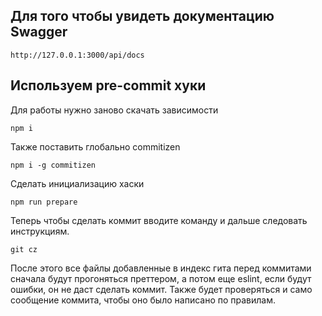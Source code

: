 ## Для того чтобы увидеть документацию Swagger

```
http://127.0.0.1:3000/api/docs
```

## Используем pre-commit хуки
Для работы нужно заново скачать зависимости

```
npm i
```

Также поставить глобально commitizen

```
npm i -g commitizen
```

Cделать инициализацию хаски

```
npm run prepare
```

Теперь чтобы сделать коммит вводите команду и дальше следовать инструкциям.

```
git cz 
```

После этого все файлы добавленные в индекс гита перед коммитами сначала будут прогоняться преттером, а потом еще eslint, если будут ошибки, он не даст сделать коммит. 
Также будет проверяться и само сообщение коммита, чтобы оно было написано по правилам. 